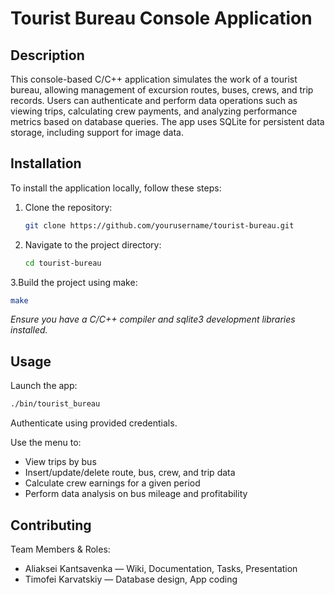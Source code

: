 # Tourist Bureau Console Application

## Description

This console-based C/C++ application simulates the work of a tourist bureau, allowing management of excursion routes, buses, crews, and trip records. Users can authenticate and perform data operations such as viewing trips, calculating crew payments, and analyzing performance metrics based on database queries. The app uses SQLite for persistent data storage, including support for image data.

## Installation

To install the application locally, follow these steps:

1. Clone the repository:
   ```bash
   git clone https://github.com/yourusername/tourist-bureau.git
2. Navigate to the project directory:
   ```bash
   cd tourist-bureau
3.Build the project using make:
   ```bash
   make
   ```
*Ensure you have a C/C++ compiler and sqlite3 development libraries installed.*  

## Usage
Launch the app:

   ```bash
   ./bin/tourist_bureau
   ```
Authenticate using provided credentials.

Use the menu to:
* View trips by bus
* Insert/update/delete route, bus, crew, and trip data
* Calculate crew earnings for a given period
* Perform data analysis on bus mileage and profitability

## Contributing
Team Members & Roles:

* Aliaksei Kantsavenka — Wiki, Documentation, Tasks, Presentation
* Timofei Karvatskiy — Database design, App coding
